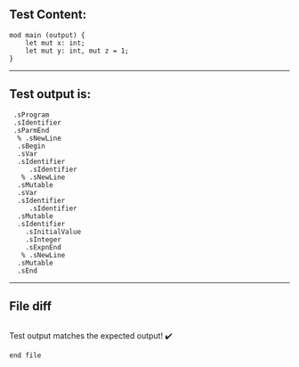 
Test Content: 
-------------------------
```
mod main (output) {
    let mut x: int;
    let mut y: int, mut z = 1;
}
```
------------------------
Test output is: 
-------------------------
```
 .sProgram
 .sIdentifier
 .sParmEnd
  % .sNewLine
  .sBegin
  .sVar
  .sIdentifier
     .sIdentifier
   % .sNewLine
  .sMutable
  .sVar
  .sIdentifier
     .sIdentifier
  .sMutable
  .sIdentifier
    .sInitialValue
    .sInteger
    .sExpnEnd
   % .sNewLine
  .sMutable
  .sEnd

```
------------------------

File diff
-------------------------
```diff

```
Test output matches the expected output! :heavy_check_mark:

```
end file
